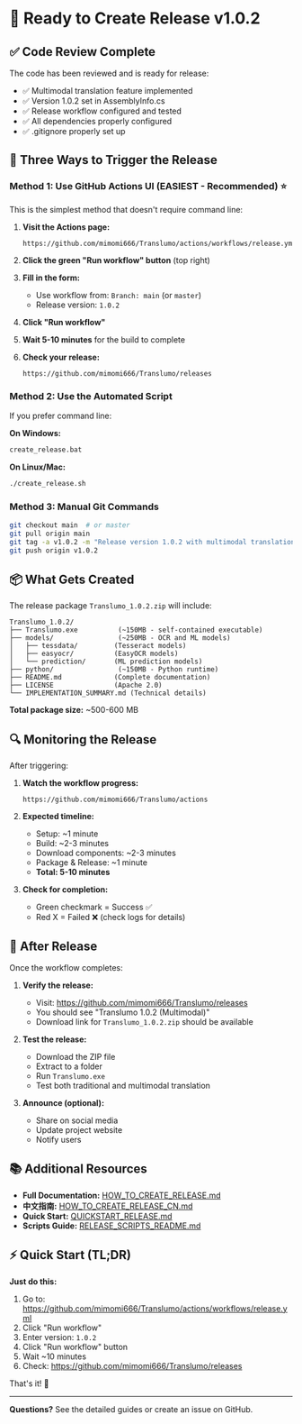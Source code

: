 # 🚀 Ready to Create Release v1.0.2

## ✅ Code Review Complete

The code has been reviewed and is ready for release:
- ✅ Multimodal translation feature implemented
- ✅ Version 1.0.2 set in AssemblyInfo.cs
- ✅ Release workflow configured and tested
- ✅ All dependencies properly configured
- ✅ .gitignore properly set up

## 🎯 Three Ways to Trigger the Release

### Method 1: Use GitHub Actions UI (EASIEST - Recommended) ⭐

This is the simplest method that doesn't require command line:

1. **Visit the Actions page:**
   ```
   https://github.com/mimomi666/Translumo/actions/workflows/release.yml
   ```

2. **Click the green "Run workflow" button** (top right)

3. **Fill in the form:**
   - Use workflow from: `Branch: main` (or `master`)
   - Release version: `1.0.2`

4. **Click "Run workflow"**

5. **Wait 5-10 minutes** for the build to complete

6. **Check your release:**
   ```
   https://github.com/mimomi666/Translumo/releases
   ```

### Method 2: Use the Automated Script

If you prefer command line:

**On Windows:**
```cmd
create_release.bat
```

**On Linux/Mac:**
```bash
./create_release.sh
```

### Method 3: Manual Git Commands

```bash
git checkout main  # or master
git pull origin main
git tag -a v1.0.2 -m "Release version 1.0.2 with multimodal translation support"
git push origin v1.0.2
```

## 📦 What Gets Created

The release package `Translumo_1.0.2.zip` will include:

```
Translumo_1.0.2/
├── Translumo.exe          (~150MB - self-contained executable)
├── models/                (~250MB - OCR and ML models)
│   ├── tessdata/         (Tesseract models)
│   ├── easyocr/          (EasyOCR models)
│   └── prediction/       (ML prediction models)
├── python/                (~150MB - Python runtime)
├── README.md             (Complete documentation)
├── LICENSE               (Apache 2.0)
└── IMPLEMENTATION_SUMMARY.md (Technical details)
```

**Total package size:** ~500-600 MB

## 🔍 Monitoring the Release

After triggering:

1. **Watch the workflow progress:**
   ```
   https://github.com/mimomi666/Translumo/actions
   ```

2. **Expected timeline:**
   - Setup: ~1 minute
   - Build: ~2-3 minutes
   - Download components: ~2-3 minutes
   - Package & Release: ~1 minute
   - **Total: 5-10 minutes**

3. **Check for completion:**
   - Green checkmark = Success ✅
   - Red X = Failed ❌ (check logs for details)

## 🎉 After Release

Once the workflow completes:

1. **Verify the release:**
   - Visit: https://github.com/mimomi666/Translumo/releases
   - You should see "Translumo 1.0.2 (Multimodal)"
   - Download link for `Translumo_1.0.2.zip` should be available

2. **Test the release:**
   - Download the ZIP file
   - Extract to a folder
   - Run `Translumo.exe`
   - Test both traditional and multimodal translation

3. **Announce (optional):**
   - Share on social media
   - Update project website
   - Notify users

## 📚 Additional Resources

- **Full Documentation:** [HOW_TO_CREATE_RELEASE.md](HOW_TO_CREATE_RELEASE.md)
- **中文指南:** [HOW_TO_CREATE_RELEASE_CN.md](HOW_TO_CREATE_RELEASE_CN.md)
- **Quick Start:** [QUICKSTART_RELEASE.md](QUICKSTART_RELEASE.md)
- **Scripts Guide:** [RELEASE_SCRIPTS_README.md](RELEASE_SCRIPTS_README.md)

## ⚡ Quick Start (TL;DR)

**Just do this:**

1. Go to: https://github.com/mimomi666/Translumo/actions/workflows/release.yml
2. Click "Run workflow"
3. Enter version: `1.0.2`
4. Click "Run workflow" button
5. Wait ~10 minutes
6. Check: https://github.com/mimomi666/Translumo/releases

That's it! 🎊

---

**Questions?** See the detailed guides or create an issue on GitHub.
